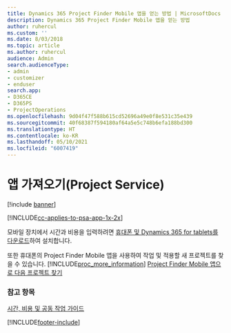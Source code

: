 ```yaml
---
title: Dynamics 365 Project Finder Mobile 앱을 얻는 방법 | MicrosoftDocs
description: Dynamics 365 Project Finder Mobile 앱을 얻는 방법
author: ruhercul
ms.custom: ''
ms.date: 8/03/2018
ms.topic: article
ms.author: ruhercul
audience: Admin
search.audienceType:
- admin
- customizer
- enduser
search.app:
- D365CE
- D365PS
- ProjectOperations
ms.openlocfilehash: 9d04f47f588b615cd52696a49e0f8e531c35e439
ms.sourcegitcommit: 40f68387f594180af64a5e5c748b6efa188bd300
ms.translationtype: HT
ms.contentlocale: ko-KR
ms.lasthandoff: 05/10/2021
ms.locfileid: "6007419"
---
```

# <a name="get-the-apps-project-service"></a>앱 가져오기(Project Service)

[!include [banner](../includes/psa-now-project-operations.md)]

[!INCLUDE[cc-applies-to-psa-app-1x-2x](../includes/cc-applies-to-psa-app-1x-2x.md)]

모바일 장치에서 시간과 비용을 입력하려면 [휴대폰 및 Dynamics 365 for tablets를 다운로드](/dynamics365/mobile-app/dynamics-365-phones-tablets-users-guide)하여 설치합니다.  
  
 또한 휴대폰의 Project Finder Mobile 앱을 사용하여 작업 및 적용할 새 프로젝트를 찾을 수 있습니다. [!INCLUDE[proc_more_information](../includes/proc-more-information.md)] [Project Finder Mobile 앱으로 다음 프로젝트 찾기](../psa/find-next-project-finder-mobile-app.md) 
  
### <a name="see-also"></a>참고 항목  
 [시간, 비용 및 공동 작업 가이드](../psa/time-expense-collaboration-guide.md)


[!INCLUDE[footer-include](../includes/footer-banner.md)]